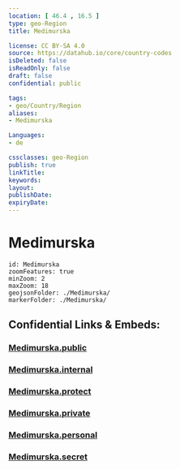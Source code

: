 ```yaml
---
location: [ 46.4 , 16.5 ] 
type: geo-Region
title: Medimurska

license: CC BY-SA 4.0
source: https://datahub.io/core/country-codes
isDeleted: false
isReadOnly: false
draft: false
confidential: public

tags:
- geo/Country/Region
aliases:
- Medimurska

Languages:
- de

cssclasses: geo-Region
publish: true
linkTitle: 
keywords: 
layout: 
publishDate: 
expiryDate: 
---
```


# Medimurska

```leaflet
id: Medimurska
zoomFeatures: true 
minZoom: 2 
maxZoom: 18
geojsonFolder: ./Medimurska/
markerFolder: ./Medimurska/
```


## Confidential Links & Embeds: 

### [Medimurska.public](/_public/\Earth\Continent\Europe\Europe~Central\Croatia\CountiesMedimurska.public.md) 

### [Medimurska.internal](/_internal/\Earth\Continent\Europe\Europe~Central\Croatia\CountiesMedimurska.internal.md) 

### [Medimurska.protect](/_protect/\Earth\Continent\Europe\Europe~Central\Croatia\CountiesMedimurska.protect.md) 

### [Medimurska.private](/_private/\Earth\Continent\Europe\Europe~Central\Croatia\CountiesMedimurska.private.md) 

### [Medimurska.personal](/_personal/\Earth\Continent\Europe\Europe~Central\Croatia\CountiesMedimurska.personal.md) 

### [Medimurska.secret](/_secret/\Earth\Continent\Europe\Europe~Central\Croatia\CountiesMedimurska.secret.md)

